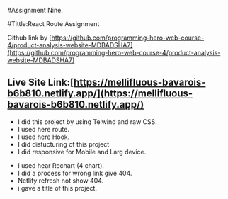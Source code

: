 #Assignment Nine.

#Tittle:React Route Assignment

Github link by [https://github.com/programming-hero-web-course-4/product-analysis-website-MDBADSHA7](https://github.com/programming-hero-web-course-4/product-analysis-website-MDBADSHA7)

## Live Site Link:[https://mellifluous-bavarois-b6b810.netlify.app/](https://mellifluous-bavarois-b6b810.netlify.app/)

* I did this project by using Telwind and raw CSS.
* I used here route.
* I used here Hook.
* I did distucturing of this project
* I did responsive for Mobile and Larg device.
- I used hear Rechart (4 chart).
- I did a process for wrong link give 404.
- Netlify refresh not show 404.
- i gave a title of this project.